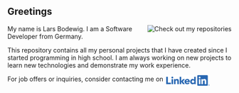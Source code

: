 <h2>Greetings</h2>
<p>
  <a href="https://github.com/LarsBodewig?tab=repositories">
    <img align="right" alt="Check out my repositories" title="Language Usage Statistics" src="https://github-readme-stats.vercel.app/api/top-langs/?username=LarsBodewig&size_weight=0.5&hide=python">
  </a>
</p>
<p>
  My name is Lars Bodewig. I am a Software Developer from Germany.
</p>
<p>
  This repository contains all my personal projects that I have created since I started programming in high school. I am always working on new projects to learn new technologies and demonstrate my work experience.
</p>
<p>
  For job offers or inquiries, consider contacting me on&#8239;
  <a href="https://www.linkedin.com/in/LarsBodewig/">
    <img width="98" title="LinkedIn" align="top" src="https://github.com/LarsBodewig/LarsBodewig/raw/main/resources/LinkedIn-Logos/LI-Logo.png">
  </a>
</p>
